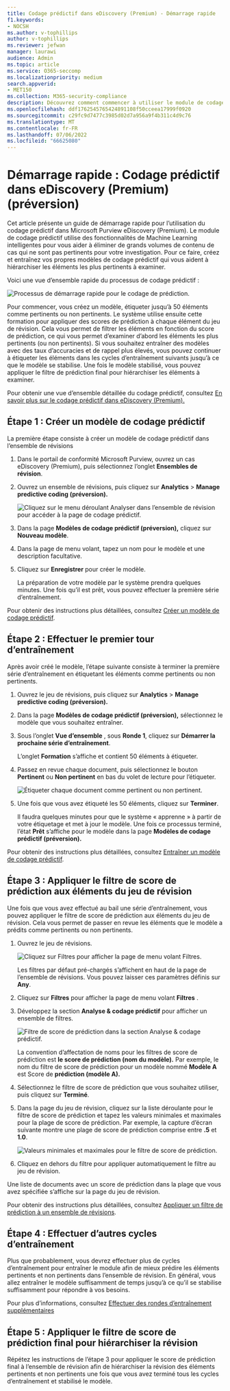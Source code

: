 ```yaml
---
title: Codage prédictif dans eDiscovery (Premium) - Démarrage rapide
f1.keywords:
- NOCSH
ms.author: v-tophillips
author: v-tophillips
ms.reviewer: jefwan
manager: laurawi
audience: Admin
ms.topic: article
ms.service: O365-seccomp
ms.localizationpriority: medium
search.appverid:
- MET150
ms.collection: M365-security-compliance
description: Découvrez comment commencer à utiliser le module de codage prédictif dans eDiscovery (Premium). Cet article vous guide tout au long du processus de bout en bout d’utilisation du codage prédictif pour identifier le contenu d’un ensemble de révisions le plus pertinent pour votre investigation.
ms.openlocfilehash: ddf1762545765424891108f50cceea17999f0920
ms.sourcegitcommit: c29fc9d7477c3985d02d7a956a9f4b311c4d9c76
ms.translationtype: MT
ms.contentlocale: fr-FR
ms.lasthandoff: 07/06/2022
ms.locfileid: "66625080"
---
```

# <a name="quick-start-predictive-coding-in-ediscovery-premium-preview"></a>Démarrage rapide : Codage prédictif dans eDiscovery (Premium) (préversion)

Cet article présente un guide de démarrage rapide pour l’utilisation du codage prédictif dans Microsoft Purview eDiscovery (Premium). Le module de codage prédictif utilise des fonctionnalités de Machine Learning intelligentes pour vous aider à éliminer de grands volumes de contenu de cas qui ne sont pas pertinents pour votre investigation. Pour ce faire, créez et entraînez vos propres modèles de codage prédictif qui vous aident à hiérarchiser les éléments les plus pertinents à examiner.

Voici une vue d’ensemble rapide du processus de codage prédictif :

![Processus de démarrage rapide pour le codage de prédiction.](..\media\PredictiveCodingQuickStartProcess.png)

Pour commencer, vous créez un modèle, étiqueter jusqu’à 50 éléments comme pertinents ou non pertinents. Le système utilise ensuite cette formation pour appliquer des scores de prédiction à chaque élément du jeu de révision. Cela vous permet de filtrer les éléments en fonction du score de prédiction, ce qui vous permet d’examiner d’abord les éléments les plus pertinents (ou non pertinents). Si vous souhaitez entraîner des modèles avec des taux d’accuracies et de rappel plus élevés, vous pouvez continuer à étiqueter les éléments dans les cycles d’entraînement suivants jusqu’à ce que le modèle se stabilise. Une fois le modèle stabilisé, vous pouvez appliquer le filtre de prédiction final pour hiérarchiser les éléments à examiner.

Pour obtenir une vue d’ensemble détaillée du codage prédictif, consultez [En savoir plus sur le codage prédictif dans eDiscovery (Premium).](predictive-coding-overview.md)

## <a name="step-1-create-a-new-predictive-coding-model"></a>Étape 1 : Créer un modèle de codage prédictif

La première étape consiste à créer un modèle de codage prédictif dans l’ensemble de révisions

1. Dans le portail de conformité Microsoft Purview, ouvrez un cas eDiscovery (Premium), puis sélectionnez l’onglet **Ensembles de révision**.

2. Ouvrez un ensemble de révisions, puis cliquez sur **Analytics** > **Manage predictive coding (préversion).**

   ![Cliquez sur le menu déroulant Analyser dans l’ensemble de révision pour accéder à la page de codage prédictif.](..\media\ManagePredictiveCoding.png)

3. Dans la page **Modèles de codage prédictif (préversion),** cliquez sur **Nouveau modèle**.

4. Dans la page de menu volant, tapez un nom pour le modèle et une description facultative.

5. Cliquez sur **Enregistrer** pour créer le modèle.

   La préparation de votre modèle par le système prendra quelques minutes. Une fois qu’il est prêt, vous pouvez effectuer la première série d’entraînement.

Pour obtenir des instructions plus détaillées, consultez [Créer un modèle de codage prédictif](predictive-coding-create-model.md).

## <a name="step-2-perform-the-first-training-round"></a>Étape 2 : Effectuer le premier tour d’entraînement

Après avoir créé le modèle, l’étape suivante consiste à terminer la première série d’entraînement en étiquetant les éléments comme pertinents ou non pertinents.

1. Ouvrez le jeu de révisions, puis cliquez sur **Analytics** > **Manage predictive coding (préversion).**

2. Dans la page **Modèles de codage prédictif (préversion),** sélectionnez le modèle que vous souhaitez entraîner.

3. Sous l’onglet **Vue d’ensemble** , sous **Ronde 1**, cliquez sur **Démarrer la prochaine série d’entraînement**.

   L’onglet **Formation** s’affiche et contient 50 éléments à étiqueter.

4. Passez en revue chaque document, puis sélectionnez le bouton **Pertinent** ou **Non pertinent** en bas du volet de lecture pour l’étiqueter.

   ![Étiqueter chaque document comme pertinent ou non pertinent.](..\media\TrainModel1.png)

5. Une fois que vous avez étiqueté les 50 éléments, cliquez sur **Terminer**.

    Il faudra quelques minutes pour que le système « apprenne » à partir de votre étiquetage et met à jour le modèle. Une fois ce processus terminé, l’état **Prêt** s’affiche pour le modèle dans la page **Modèles de codage prédictif (préversion).**

Pour obtenir des instructions plus détaillées, consultez [Entraîner un modèle de codage prédictif](predictive-coding-train-model.md).

## <a name="step-3-apply-the-prediction-score-filter-to-items-in-review-set"></a>Étape 3 : Appliquer le filtre de score de prédiction aux éléments du jeu de révision

Une fois que vous avez effectué au bail une série d’entraînement, vous pouvez appliquer le filtre de score de prédiction aux éléments du jeu de révision. Cela vous permet de passer en revue les éléments que le modèle a prédits comme pertinents ou non pertinents.   

1. Ouvrez le jeu de révisions.

   ![Cliquez sur Filtres pour afficher la page de menu volant Filtres.](..\media\PredictionScoreFilter0.png)

   Les filtres par défaut pré-chargés s’affichent en haut de la page de l’ensemble de révisions. Vous pouvez laisser ces paramètres définis sur **Any**.

2. Cliquez sur **Filtres** pour afficher la page de menu volant **Filtres** .

3. Développez la section **Analyse & codage prédictif** pour afficher un ensemble de filtres.

      ![Filtre de score de prédiction dans la section Analyse & codage prédictif.](..\media\PredictionScoreFilter1.png)

   La convention d’affectation de noms pour les filtres de score de prédiction est **le score de prédiction (nom du modèle).** Par exemple, le nom du filtre de score de prédiction pour un modèle nommé **Modèle A** est Score de **prédiction (modèle A).**

4. Sélectionnez le filtre de score de prédiction que vous souhaitez utiliser, puis cliquez sur **Terminé**.

5. Dans la page du jeu de révision, cliquez sur la liste déroulante pour le filtre de score de prédiction et tapez les valeurs minimales et maximales pour la plage de score de prédiction. Par exemple, la capture d’écran suivante montre une plage de score de prédiction comprise entre **.5** et **1.0**.

   ![Valeurs minimales et maximales pour le filtre de score de prédiction.](..\media\PredictionScoreFilter2.png)

6. Cliquez en dehors du filtre pour appliquer automatiquement le filtre au jeu de révision.

  Une liste de documents avec un score de prédiction dans la plage que vous avez spécifiée s’affiche sur la page du jeu de révision.

Pour obtenir des instructions plus détaillées, consultez [Appliquer un filtre de prédiction à un ensemble de révisions](predictive-coding-apply-prediction-filter.md).

## <a name="step-4-perform-more-training-rounds"></a>Étape 4 : Effectuer d’autres cycles d’entraînement

Plus que probablement, vous devrez effectuer plus de cycles d’entraînement pour entraîner le module afin de mieux prédire les éléments pertinents et non pertinents dans l’ensemble de révision. En général, vous allez entraîner le modèle suffisamment de temps jusqu’à ce qu’il se stabilise suffisamment pour répondre à vos besoins.

Pour plus d’informations, consultez [Effectuer des rondes d’entraînement supplémentaires](predictive-coding-train-model.md#perform-additional-training-rounds)

## <a name="step-5-apply-the-final-prediction-score-filter-to-prioritize-review"></a>Étape 5 : Appliquer le filtre de score de prédiction final pour hiérarchiser la révision

Répétez les instructions de l’étape 3 pour appliquer le score de prédiction final à l’ensemble de révision afin de hiérarchiser la révision des éléments pertinents et non pertinents une fois que vous avez terminé tous les cycles d’entraînement et stabilisé le modèle.
